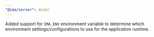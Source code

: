 ```yaml
---
"@ima/server": minor
---
```


Added support for `IMA_ENV` environment variable to determine which environment settings/configurations to use for the application runtime.
